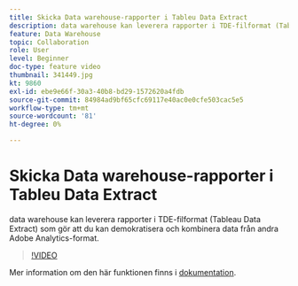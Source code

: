 ```yaml
---
title: Skicka Data warehouse-rapporter i Tableu Data Extract
description: data warehouse kan leverera rapporter i TDE-filformat (Tableau Data Extract) som gör att du kan demokratisera och kombinera data från andra Adobe Analytics-format.
feature: Data Warehouse
topic: Collaboration
role: User
level: Beginner
doc-type: feature video
thumbnail: 341449.jpg
kt: 9860
exl-id: ebe9e66f-30a3-40b8-bd29-1572620a4fdb
source-git-commit: 84984ad9bf65cfc69117e40ac0e0cfe503cac5e5
workflow-type: tm+mt
source-wordcount: '81'
ht-degree: 0%

---
```


# Skicka Data warehouse-rapporter i Tableu Data Extract

data warehouse kan leverera rapporter i TDE-filformat (Tableau Data Extract) som gör att du kan demokratisera och kombinera data från andra Adobe Analytics-format.

>[!VIDEO](https://video.tv.adobe.com/v/341449/?quality=12&learn=on)

Mer information om den här funktionen finns i [dokumentation](https://experienceleague.adobe.com/docs/analytics/export/data-warehouse/t-tableau.html?lang=en).
